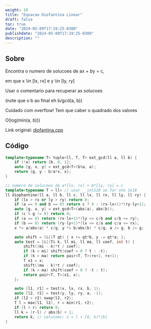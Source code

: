 ```yaml
---
weight: 10
title: "Equacao Diofantina Linear"
draft: false
toc: true
date: "2024-05-09T17:19:25-0300"
publishdate: "2024-05-09T17:19:25-0300"
description: ""
---
```


## Sobre
 Encontra o numero de solucoes de a*x + b*y = c,

 em que x \in [lx, rx] e y \in [ly, ry]

 Usar o comentario para recuperar as solucoes

 (note que o b ao final eh b/gcd(a, b))

 Cuidado com overflow! Tem que caber o quadrado dos valores



 O(log(min(a, b)))



Link original: [diofantina.cpp](https://github.com/brunomaletta/Biblioteca/tree/master/Codigo/Matematica/diofantina.cpp)

## Código
```cpp
template<typename T> tuple<ll, T, T> ext_gcd(ll a, ll b) {
    if (!a) return {b, 0, 1};
    auto [g, x, y] = ext_gcd<T>(b%a, a);
    return {g, y - b/a*x, x};
}

// numero de solucoes de a*[lx, rx] + b*[ly, ry] = c
template<typename T = ll> // usar __int128 se for ate 1e18
ll diophantine(ll a, ll b, ll c, ll lx, ll rx, ll ly, ll ry) {
	if (lx > rx or ly > ry) return 0;
	if (a == 0 and b == 0) return c ? 0 : (rx-lx+1)*(ry-ly+1);
	auto [g, x, y] = ext_gcd<T>(abs(a), abs(b));
	if (c % g != 0) return 0;
	if (a == 0) return (rx-lx+1)*(ly <= c/b and c/b <= ry);
	if (b == 0) return (ry-ly+1)*(lx <= c/a and c/a <= rx);
	x *= a/abs(a) * c/g, y *= b/abs(b) * c/g, a /= g, b /= g;

	auto shift = [&](T qt) { x += qt*b, y -= qt*a; };
	auto test = [&](T& k, ll mi, ll ma, ll coef, int t) {
		shift((mi - k)*t / coef);
		if (k < mi) shift(coef > 0 ? t : -t);
		if (k > ma) return pair<T, T>(rx+2, rx+1);
		T x1 = x;
		shift((ma - k)*t / coef);
		if (k > ma) shift(coef > 0 ? -t : t);
		return pair<T, T>(x1, x);
	};

	auto [l1, r1] = test(x, lx, rx, b, 1);
	auto [l2, r2] = test(y, ly, ry, a, -1);
	if (l2 > r2) swap(l2, r2);
	T l = max(l1, l2), r = min(r1, r2);
	if (l > r) return 0;
	ll k = (r-l) / abs(b) + 1;
	return k; // solucoes: x = l + [0, k)*|b|
}
```
